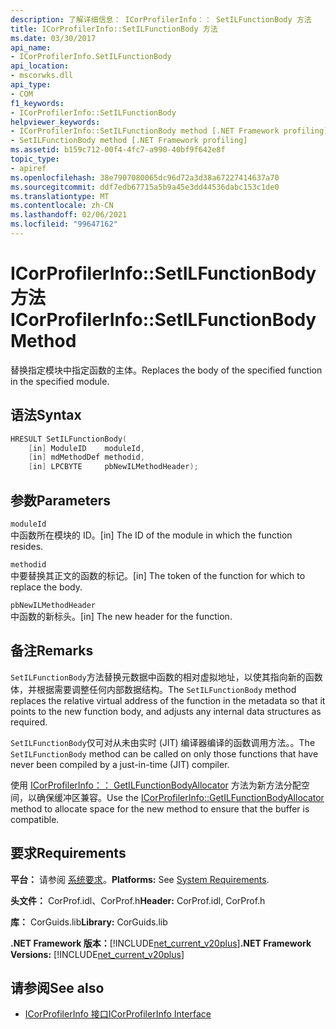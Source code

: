 ```yaml
---
description: 了解详细信息： ICorProfilerInfo：： SetILFunctionBody 方法
title: ICorProfilerInfo::SetILFunctionBody 方法
ms.date: 03/30/2017
api_name:
- ICorProfilerInfo.SetILFunctionBody
api_location:
- mscorwks.dll
api_type:
- COM
f1_keywords:
- ICorProfilerInfo::SetILFunctionBody
helpviewer_keywords:
- ICorProfilerInfo::SetILFunctionBody method [.NET Framework profiling]
- SetILFunctionBody method [.NET Framework profiling]
ms.assetid: b159c712-00f4-4fc7-a990-40bf9f642e8f
topic_type:
- apiref
ms.openlocfilehash: 38e7907080065dc96d72a3d38a67227414637a70
ms.sourcegitcommit: ddf7edb67715a5b9a45e3dd44536dabc153c1de0
ms.translationtype: MT
ms.contentlocale: zh-CN
ms.lasthandoff: 02/06/2021
ms.locfileid: "99647162"
---
```

# <a name="icorprofilerinfosetilfunctionbody-method"></a><span data-ttu-id="c40e8-103">ICorProfilerInfo::SetILFunctionBody 方法</span><span class="sxs-lookup"><span data-stu-id="c40e8-103">ICorProfilerInfo::SetILFunctionBody Method</span></span>

<span data-ttu-id="c40e8-104">替换指定模块中指定函数的主体。</span><span class="sxs-lookup"><span data-stu-id="c40e8-104">Replaces the body of the specified function in the specified module.</span></span>  
  
## <a name="syntax"></a><span data-ttu-id="c40e8-105">语法</span><span class="sxs-lookup"><span data-stu-id="c40e8-105">Syntax</span></span>  
  
```cpp  
HRESULT SetILFunctionBody(  
    [in] ModuleID    moduleId,  
    [in] mdMethodDef methodid,  
    [in] LPCBYTE     pbNewILMethodHeader);  
```  
  
## <a name="parameters"></a><span data-ttu-id="c40e8-106">参数</span><span class="sxs-lookup"><span data-stu-id="c40e8-106">Parameters</span></span>  

 `moduleId`  
 <span data-ttu-id="c40e8-107">中函数所在模块的 ID。</span><span class="sxs-lookup"><span data-stu-id="c40e8-107">[in] The ID of the module in which the function resides.</span></span>  
  
 `methodid`  
 <span data-ttu-id="c40e8-108">中要替换其正文的函数的标记。</span><span class="sxs-lookup"><span data-stu-id="c40e8-108">[in] The token of the function for which to replace the body.</span></span>  
  
 `pbNewILMethodHeader`  
 <span data-ttu-id="c40e8-109">中函数的新标头。</span><span class="sxs-lookup"><span data-stu-id="c40e8-109">[in] The new header for the function.</span></span>  
  
## <a name="remarks"></a><span data-ttu-id="c40e8-110">备注</span><span class="sxs-lookup"><span data-stu-id="c40e8-110">Remarks</span></span>  

 <span data-ttu-id="c40e8-111">`SetILFunctionBody`方法替换元数据中函数的相对虚拟地址，以使其指向新的函数体，并根据需要调整任何内部数据结构。</span><span class="sxs-lookup"><span data-stu-id="c40e8-111">The `SetILFunctionBody` method replaces the relative virtual address of the function in the metadata so that it points to the new function body, and adjusts any internal data structures as required.</span></span>  
  
 <span data-ttu-id="c40e8-112">`SetILFunctionBody`仅可对从未由实时 (JIT) 编译器编译的函数调用方法。。</span><span class="sxs-lookup"><span data-stu-id="c40e8-112">The `SetILFunctionBody` method can be called on only those functions that have never been compiled by a just-in-time (JIT) compiler.</span></span>  
  
 <span data-ttu-id="c40e8-113">使用 [ICorProfilerInfo：： GetILFunctionBodyAllocator](icorprofilerinfo-getilfunctionbodyallocator-method.md) 方法为新方法分配空间，以确保缓冲区兼容。</span><span class="sxs-lookup"><span data-stu-id="c40e8-113">Use the [ICorProfilerInfo::GetILFunctionBodyAllocator](icorprofilerinfo-getilfunctionbodyallocator-method.md) method to allocate space for the new method to ensure that the buffer is compatible.</span></span>  
  
## <a name="requirements"></a><span data-ttu-id="c40e8-114">要求</span><span class="sxs-lookup"><span data-stu-id="c40e8-114">Requirements</span></span>  

 <span data-ttu-id="c40e8-115">**平台：** 请参阅 [系统要求](../../get-started/system-requirements.md)。</span><span class="sxs-lookup"><span data-stu-id="c40e8-115">**Platforms:** See [System Requirements](../../get-started/system-requirements.md).</span></span>  
  
 <span data-ttu-id="c40e8-116">**头文件：** CorProf.idl、CorProf.h</span><span class="sxs-lookup"><span data-stu-id="c40e8-116">**Header:** CorProf.idl, CorProf.h</span></span>  
  
 <span data-ttu-id="c40e8-117">**库：** CorGuids.lib</span><span class="sxs-lookup"><span data-stu-id="c40e8-117">**Library:** CorGuids.lib</span></span>  
  
 <span data-ttu-id="c40e8-118">**.NET Framework 版本：**[!INCLUDE[net_current_v20plus](../../../../includes/net-current-v20plus-md.md)]</span><span class="sxs-lookup"><span data-stu-id="c40e8-118">**.NET Framework Versions:** [!INCLUDE[net_current_v20plus](../../../../includes/net-current-v20plus-md.md)]</span></span>  
  
## <a name="see-also"></a><span data-ttu-id="c40e8-119">请参阅</span><span class="sxs-lookup"><span data-stu-id="c40e8-119">See also</span></span>

- [<span data-ttu-id="c40e8-120">ICorProfilerInfo 接口</span><span class="sxs-lookup"><span data-stu-id="c40e8-120">ICorProfilerInfo Interface</span></span>](icorprofilerinfo-interface.md)
